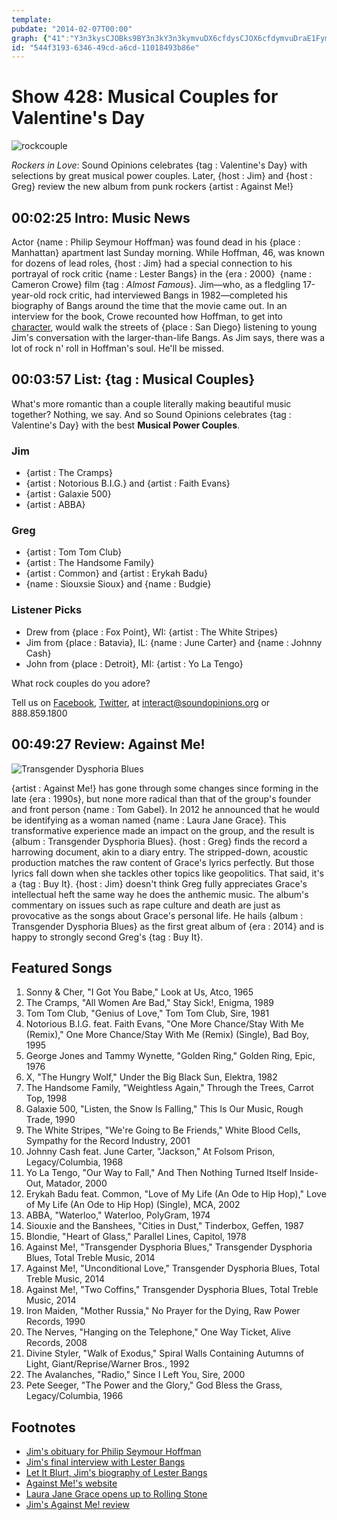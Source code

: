 ```yaml
---
template: 
pubdate: "2014-02-07T00:00"
graph: {"41":"Y3n3kysCJOBks9BY3n3kY3n3kymvuDX6cfdysCJOX6cfdymvuDraE1FymvuD","6L":"BJIzBqBBVXYYi0ppvqPc","2AF":"BJSeOZnTL0BJSeOrj8r9B4D8FBJSeO97qipBHm1G97qipX6cfd97qipB4D8F"}
id: "544f3193-6346-49cd-a6cd-11018493b86e"
---
```






# Show 428: Musical Couples for Valentine's Day

![rockcouple](https://static.soundopinions.org/images/2014/rockcouple_web.jpg)

*Rockers in Love*: Sound Opinions celebrates {tag : Valentine's Day} with selections by great musical power couples. Later, {host : Jim} and {host : Greg} review the new album from punk rockers {artist : Against Me!}



## 00:02:25 Intro: Music News

Actor {name : Philip Seymour Hoffman} was found dead in his {place : Manhattan} apartment last Sunday morning. While Hoffman, 46, was known for dozens of lead roles, {host : Jim} had a special connection to his portrayal of rock critic {name : Lester Bangs} in the {era : 2000}  {name : Cameron Crowe} film {tag : *Almost Famous*}. Jim—who, as a fledgling 17-year-old rock critic, had interviewed Bangs in 1982—completed his biography of Bangs around the time that the movie came out. In an interview for the book, Crowe recounted how Hoffman, to get into [character](http://www.youtube.com/watch?v=HpISLkb5L5E), would walk the streets of {place : San Diego} listening to young Jim's conversation with the larger-than-life Bangs. As Jim says, there was a lot of rock n' roll in Hoffman's soul. He'll be missed.



## 00:03:57 List: {tag : Musical Couples}

What's more romantic than a couple literally making beautiful music together? Nothing, we say. And so Sound Opinions celebrates {tag : Valentine's Day} with the best **Musical Power Couples**.


### Jim

- {artist : The Cramps}
- {artist : Notorious B.I.G.} and {artist : Faith Evans}
- {artist : Galaxie 500}
- {artist : ABBA}


### Greg

- {artist : Tom Tom Club}
- {artist : The Handsome Family}
- {artist : Common} and {artist : Erykah Badu}
- {name : Siouxsie Sioux} and {name : Budgie}


### Listener Picks

- Drew from {place : Fox Point}, WI: {artist : The White Stripes}
- Jim from {place : Batavia}, IL: {name : June Carter} and {name : Johnny Cash}
- John from {place : Detroit}, MI: {artist : Yo La Tengo}

What rock couples do you adore?

Tell us on [Facebook](https://www.facebook.com/soundopinions), [Twitter](https://twitter.com/soundopinions‎), at interact@soundopinions.org or 888.859.1800



## 00:49:27 Review: Against Me!

![Transgender Dysphoria Blues](https://static.soundopinions.org/assets/428/2AF0.jpg)

{artist : Against Me!} has gone through some changes since forming in the late {era : 1990s}, but none more radical than that of the group's founder and front person {name : Tom Gabel}. In 2012 he announced that he would be identifying as a woman named {name : Laura Jane Grace}. This transformative experience made an impact on the group, and the result is {album : Transgender Dysphoria Blues}. {host : Greg} finds the record a harrowing document, akin to a diary entry. The stripped-down, acoustic production matches the raw content of Grace's lyrics perfectly. But those lyrics fall down when she tackles other topics like geopolitics. That said, it's a {tag : Buy It}. {host : Jim} doesn't think Greg fully appreciates Grace's intellectual heft the same way he does the anthemic music. The album's commentary on issues such as rape culture and death are just as provocative as the songs about Grace's personal life. He hails {album : Transgender Dysphoria Blues} as the first great album of {era : 2014} and is happy to strongly second Greg's {tag : Buy It}.



## Featured Songs

1. Sonny & Cher, "I Got You Babe," Look at Us, Atco, 1965
2. The Cramps, "All Women Are Bad," Stay Sick!, Enigma, 1989
3. Tom Tom Club, "Genius of Love," Tom Tom Club, Sire, 1981
4. Notorious B.I.G. feat. Faith Evans, "One More Chance/Stay With Me (Remix)," One More Chance/Stay With Me (Remix) (Single), Bad Boy, 1995
5. George Jones and Tammy Wynette, "Golden Ring," Golden Ring, Epic, 1976
6. X, "The Hungry Wolf," Under the Big Black Sun, Elektra, 1982
7. The Handsome Family, "Weightless Again," Through the Trees, Carrot Top, 1998
8. Galaxie 500, "Listen, the Snow Is Falling," This Is Our Music, Rough Trade, 1990
9. The White Stripes, "We're Going to Be Friends," White Blood Cells, Sympathy for the Record Industry, 2001
10. Johnny Cash feat. June Carter, "Jackson," At Folsom Prison, Legacy/Columbia, 1968
11. Yo La Tengo, "Our Way to Fall," And Then Nothing Turned Itself Inside-Out, Matador, 2000
12. Erykah Badu feat. Common, "Love of My Life (An Ode to Hip Hop)," Love of My Life (An Ode to Hip Hop) (Single), MCA, 2002
13. ABBA, "Waterloo," Waterloo, PolyGram, 1974
14. Siouxie and the Banshees, "Cities in Dust," Tinderbox, Geffen, 1987
15. Blondie, "Heart of Glass," Parallel Lines, Capitol, 1978
16. Against Me!, "Transgender Dysphoria Blues," Transgender Dysphoria Blues, Total Treble Music, 2014
17. Against Me!, "Unconditional Love," Transgender Dysphoria Blues, Total Treble Music, 2014
18. Against Me!, "Two Coffins," Transgender Dysphoria Blues, Total Treble Music, 2014
19. Iron Maiden, "Mother Russia," No Prayer for the Dying, Raw Power Records, 1990
20. The Nerves, "Hanging on the Telephone," One Way Ticket, Alive Records, 2008
21. Divine Styler, "Walk of Exodus," Spiral Walls Containing Autumns of Light, Giant/Reprise/Warner Bros., 1992
22. The Avalanches, "Radio," Since I Left You, Sire, 2000
23. Pete Seeger, "The Power and the Glory," God Bless the Grass, Legacy/Columbia, 1966



## Footnotes

- [Jim's obituary for Philip Seymour Hoffman](http://www.wbez.org/blogs/jim-derogatis/2014-02/great-art-about-guilt-and-longing-109623)
- [Jim's final interview with Lester Bangs](http://www.furious.com/perfect/lesterbangs.html)
- [Let It Blurt, Jim's biography of Lester Bangs](http://www.amazon.com/Let-Blurt-Lester-Americas-Greatest/dp/0767905091)
- [Against Me!'s website](http://www.againstme.net/)
- [Laura Jane Grace opens up to Rolling Stone](http://www.rollingstone.com/music/news/the-secret-life-of-transgender-rocker-tom-gabel-20120531)
- [Jim's Against Me! review](http://www.wbez.org/blogs/jim-derogatis/2014-02/against-me-inspiration-everyone-109640)